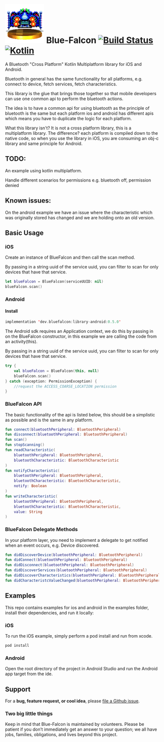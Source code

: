 # ![Blue Falcon](bluefalcon.png) Blue-Falcon [![Build Status](https://api.travis-ci.com/Reedyuk/blue-falcon.svg?branch=master)](https://api.travis-ci.com/Reedyuk/blue-falcon) [![Kotlin](https://img.shields.io/badge/kotlin-1.5.0-blue.svg)](http://kotlinlang.org)

A Bluetooth "Cross Platform" Kotlin Multiplatform library for iOS and Android. 

Bluetooth in general has the same functionality for all platforms, e.g. connect to device, fetch services, fetch characteristics.

This library is the glue that brings those together so that mobile developers can use one common api to perform the bluetooth actions.

The idea is to have a common api for using bluetooth as the principle of bluetooth is the same but each platform ios and android has different apis which means you have to duplicate the logic for each platform.

What this library isn't? It is not a cross platform library, this is a multiplatform library. The difference? each platform is compiled down to the native code, so when you use the library in iOS, you are consuming an obj-c library and same principle for Android.

## TODO:

An example using kotlin multiplatform.

Handle different scenarios for permissions e.g. bluetooth off, permission denied

## Known issues:

On the android example we have an issue where the characteristic which was originally stored has changed and we are holding onto an old version.

## Basic Usage

### iOS

Create an instance of BlueFalcon and then call the scan method. 

By passing in a string uuid of the service uuid, you can filter to scan for only devices that have that service.

```swift
let blueFalcon = BlueFalcon(serviceUUID: nil)
blueFalcon.scan()
```

### Android

#### Install

```kotlin
implementation 'dev.bluefalcon:library-android:0.5.0'
```

The Android sdk requires an Application context, we do this by passing in on the BlueFalcon constructor, in this example we are calling the code from an activity(this).

By passing in a string uuid of the service uuid, you can filter to scan for only devices that have that service.

```kotlin
try {
    val blueFalcon = BlueFalcon(this, null)
    blueFalcon.scan()
} catch (exception: PermissionException) {
    //request the ACCESS_COARSE_LOCATION permission
}
```

### BlueFalcon API

The basic functionality of the api is listed below, this should be a simplistic as possible and is the same in any platform.

```kotlin
fun connect(bluetoothPeripheral: BluetoothPeripheral)
fun disconnect(bluetoothPeripheral: BluetoothPeripheral)
fun scan()
fun stopScanning()
fun readCharacteristic(
    bluetoothPeripheral: BluetoothPeripheral,
    bluetoothCharacteristic: BluetoothCharacteristic
)
fun notifyCharacteristic(
    bluetoothPeripheral: BluetoothPeripheral,
    bluetoothCharacteristic: BluetoothCharacteristic,
    notify: Boolean
)
fun writeCharacteristic(
    bluetoothPeripheral: BluetoothPeripheral,
    bluetoothCharacteristic: BluetoothCharacteristic,
    value: String
)
```

### BlueFalcon Delegate Methods

In your platform layer, you need to implement a delegate to get notified when an event occurs, e.g. Device discovered.

```kotlin
fun didDiscoverDevice(bluetoothPeripheral: BluetoothPeripheral)
fun didConnect(bluetoothPeripheral: BluetoothPeripheral)
fun didDisconnect(bluetoothPeripheral: BluetoothPeripheral)
fun didDiscoverServices(bluetoothPeripheral: BluetoothPeripheral)
fun didDiscoverCharacteristics(bluetoothPeripheral: BluetoothPeripheral)
fun didCharacteristcValueChanged(bluetoothPeripheral: BluetoothPeripheral, bluetoothCharacteristic: BluetoothCharacteristic)
```

## Examples

This repo contains examples for ios and android in the examples folder, install their dependencies, and run it locally:

### iOS

To run the iOS example, simply perform a pod install and run from xcode.

```bash
pod install
```

### Android

Open the root directory of the project in Android Studio and run the Android app target from the ide.

## Support

For a **bug, feature request, or cool idea**, please [file a Github issue](https://github.com/Reedyuk/blue-falcon/issues/new).

### Two big little things

Keep in mind that Blue-Falcon is maintained by volunteers. Please be patient if you don’t immediately get an answer to your question; we all have jobs, families, obligations, and lives beyond this project.

